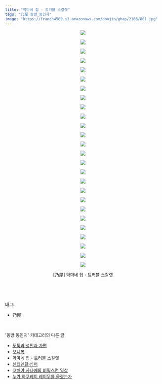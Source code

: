 ```yaml
---
title: "악마네 집 - 트러블 스칼렛"
tags: "乃屋 동방_동인지"
image: "https://franch4569.s3.amazonaws.com/doujin/ghap/2106/001.jpg"
---
```

<div class="article">
<p style="text-align: center; clear: none; float: none;"><img src="{{ site.imgserver2 }}/ghap/2106/001.jpg"/></p>
<p style="text-align: center; clear: none; float: none;"><img src="{{ site.imgserver2 }}/ghap/2106/002.jpg"/></p>
<p style="text-align: center; clear: none; float: none;"><img src="{{ site.imgserver2 }}/ghap/2106/003.jpg"/></p>
<p style="text-align: center; clear: none; float: none;"><img src="{{ site.imgserver2 }}/ghap/2106/004.jpg"/></p>
<p style="text-align: center; clear: none; float: none;"><img src="{{ site.imgserver2 }}/ghap/2106/005.jpg"/></p>
<p style="text-align: center; clear: none; float: none;"><img src="{{ site.imgserver2 }}/ghap/2106/006.jpg"/></p>
<p style="text-align: center; clear: none; float: none;"><img src="{{ site.imgserver2 }}/ghap/2106/007.jpg"/></p>
<p style="text-align: center; clear: none; float: none;"><img src="{{ site.imgserver2 }}/ghap/2106/008.jpg"/></p>
<p style="text-align: center; clear: none; float: none;"><img src="{{ site.imgserver2 }}/ghap/2106/009.jpg"/></p>
<p style="text-align: center; clear: none; float: none;"><img src="{{ site.imgserver2 }}/ghap/2106/010.jpg"/></p>
<p style="text-align: center; clear: none; float: none;"><img src="{{ site.imgserver2 }}/ghap/2106/011.jpg"/></p>
<p style="text-align: center; clear: none; float: none;"><img src="{{ site.imgserver2 }}/ghap/2106/012.jpg"/></p>
<p style="text-align: center; clear: none; float: none;"><img src="{{ site.imgserver2 }}/ghap/2106/013.jpg"/></p>
<p style="text-align: center; clear: none; float: none;"><img src="{{ site.imgserver2 }}/ghap/2106/014.jpg"/></p>
<p style="text-align: center; clear: none; float: none;"><img src="{{ site.imgserver2 }}/ghap/2106/015.jpg"/></p>
<p style="text-align: center; clear: none; float: none;"><img src="{{ site.imgserver2 }}/ghap/2106/016.jpg"/></p>
<p style="text-align: center; clear: none; float: none;"><img src="{{ site.imgserver2 }}/ghap/2106/017.jpg"/></p>
<p style="text-align: center; clear: none; float: none;"><img src="{{ site.imgserver2 }}/ghap/2106/018.jpg"/></p>
<p style="text-align: center; clear: none; float: none;"><img src="{{ site.imgserver2 }}/ghap/2106/019.jpg"/></p>
<p style="text-align: center; clear: none; float: none;"><img src="{{ site.imgserver2 }}/ghap/2106/020.jpg"/></p>
<p style="text-align: center; clear: none; float: none;"><img src="{{ site.imgserver2 }}/ghap/2106/021.jpg"/></p>
<p style="text-align: center; clear: none; float: none;"><img src="{{ site.imgserver2 }}/ghap/2106/022.jpg"/></p>
<p style="text-align: center; clear: none; float: none;"><img src="{{ site.imgserver2 }}/ghap/2106/023.jpg"/></p>
<p style="text-align: center; clear: none; float: none;"><img src="{{ site.imgserver2 }}/ghap/2106/024.jpg"/></p>
<p style="text-align: center; clear: none; float: none;"><img src="{{ site.imgserver2 }}/ghap/2106/025.jpg"/></p>
<p style="text-align: center; clear: none; float: none;"><img src="{{ site.imgserver2 }}/ghap/2106/026.jpg"/></p>
<p style="text-align: center; clear: none; float: none;">[乃屋] 악마네 집 - 트러블 스칼렛</p>
<p><br/></p>
</div><br/>
<div class="tagTrail">
<p>태그: </p>
<ul>
<li>乃屋</li>
</ul>
</div><br/>
<div class="another">
<p>'동방 동인지' 카테고리의 다른 글</p>
<ul>
<li><a href="/ghap_2110">도둑과 성인과 가면</a></li>
<li><a href="/ghap_2109">오니복</a></li>
<li><a href="/ghap_2106">악마네 집 - 트러블 스칼렛</a></li>
<li><a href="/ghap_2105">센티멘탈·섬머</a></li>
<li><a href="/ghap_2104">코치야 사나에의 비밀스런 일상</a></li>
<li><a href="/ghap_2102">누가 하쿠레이 레이무를 울렸는가</a></li>
</ul>
</div><br/>
<div class="cb_module cb_fluid">
<div class="cb_wrt cb_profile">
</div><!-- commentList close -->
</div><br/>
